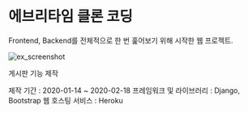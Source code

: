 # 에브리타임 클론 코딩

Frontend, Backend를 전체적으로 한 번 훑어보기 위해 시작한 웹 프로젝트.


![ex_screenshot](https://github.com/ngwoon/yaburitime/raw/master/yaburitime/static/image/yaburitime.png)

게시판 기능 제작

제작 기간 : 2020-01-14 ~ 2020-02-18
프레임워크 및 라이브러리 : Django, Bootstrap
웹 호스팅 서비스 : Heroku
